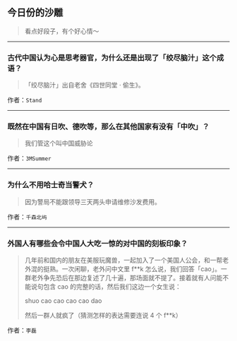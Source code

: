 ## 今日份的沙雕

> 看点好段子，有个好心情～


 
---

### 古代中国认为心是思考器官，为什么还是出现了「绞尽脑汁」这个成语？

> 「绞尽脑汁」出自老舍《四世同堂 · 偷生》。


作者：`Stand`

---

### 既然在中国有日吹、德吹等，那么在其他国家有没有「中吹」？

> 我们管这个叫中国威胁论


作者：`3MSummer`

---

### 为什么不用哈士奇当警犬？

> 因为警局不能跟领导三天两头申请维修沙发费用。


作者：`千森北屿`

---

### 外国人有哪些会令中国人大吃一惊的对中国的刻板印象？

> 几年前和国内的朋友在美服玩魔兽，一起加入了一个美国人公会，和一帮老外混的挺熟。一次闲聊，老外问中文里 f**k 怎么说，我们回答「cao」。一群老外争先恐后在那边复述了几十遍，那场面就不提了。接着就有人问能不能说句包含 cao 的完整的话，然后我们这边一个女生说：
> 
> shuo cao cao cao cao dao
> 
> 然后一群人就疯了（猜测怎样的表达需要连说 4 个 f**k）


作者：`李磊`